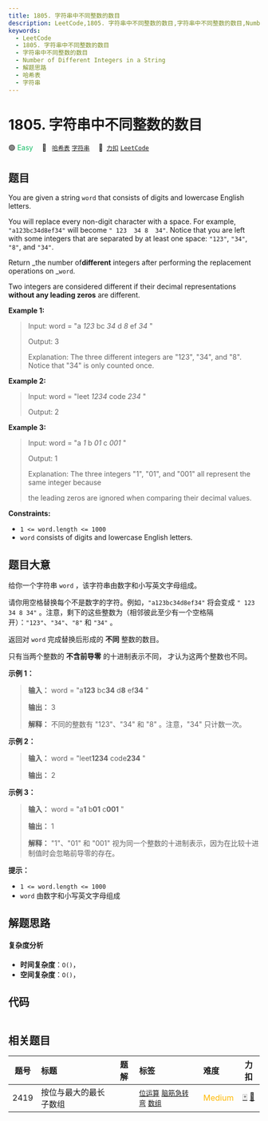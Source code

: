 ```yaml
---
title: 1805. 字符串中不同整数的数目
description: LeetCode,1805. 字符串中不同整数的数目,字符串中不同整数的数目,Number of Different Integers in a String,解题思路,哈希表,字符串
keywords:
  - LeetCode
  - 1805. 字符串中不同整数的数目
  - 字符串中不同整数的数目
  - Number of Different Integers in a String
  - 解题思路
  - 哈希表
  - 字符串
---
```


# 1805. 字符串中不同整数的数目

🟢 <font color=#15bd66>Easy</font>&emsp; 🔖&ensp; [`哈希表`](/tag/hash-table.md) [`字符串`](/tag/string.md)&emsp; 🔗&ensp;[`力扣`](https://leetcode.cn/problems/number-of-different-integers-in-a-string) [`LeetCode`](https://leetcode.com/problems/number-of-different-integers-in-a-string)

## 题目

You are given a string `word` that consists of digits and lowercase English
letters.

You will replace every non-digit character with a space. For example,
`"a123bc34d8ef34"` will become `" 123  34 8  34"`. Notice that you are left
with some integers that are separated by at least one space: `"123"`, `"34"`,
`"8"`, and `"34"`.

Return _the number of**different** integers after performing the replacement
operations on _`word`.

Two integers are considered different if their decimal representations
**without any leading zeros** are different.



**Example 1:**

> Input: word = "a _123_ bc _34_ d _8_ ef _34_ "
> 
> Output: 3
> 
> Explanation: The three different integers are "123", "34", and "8". Notice that "34" is only counted once.

**Example 2:**

> Input: word = "leet _1234_ code _234_ "
> 
> Output: 2

**Example 3:**

> Input: word = "a _1_ b _01_ c _001_ "
> 
> Output: 1
> 
> Explanation: The three integers "1", "01", and "001" all represent the same integer because
> 
> the leading zeros are ignored when comparing their decimal values.

**Constraints:**

  * `1 <= word.length <= 1000`
  * `word` consists of digits and lowercase English letters.


## 题目大意

给你一个字符串 `word` ，该字符串由数字和小写英文字母组成。

请你用空格替换每个不是数字的字符。例如，`"a123bc34d8ef34"` 将会变成 `" 123 34 8 34"`
。注意，剩下的这些整数为（相邻彼此至少有一个空格隔开）：`"123"`、`"34"`、`"8"` 和 `"34"` 。

返回对 `word` 完成替换后形成的 **不同** 整数的数目。

只有当两个整数的 **不含前导零** 的十进制表示不同， 才认为这两个整数也不同。

**示例 1：**

> 
> 
> 
> 
> 
> **输入：** word = "a**123** bc**34** d**8** ef**34** "
> 
> **输出：** 3
> 
> **解释：** 不同的整数有 "123"、"34" 和 "8" 。注意，"34" 只计数一次。
> 
> 

**示例 2：**

> 
> 
> 
> 
> 
> **输入：** word = "leet**1234** code**234** "
> 
> **输出：** 2
> 
> 

**示例 3：**

> 
> 
> 
> 
> 
> **输入：** word = "a**1** b**01** c**001** "
> 
> **输出：** 1
> 
> **解释：** "1"、"01" 和 "001" 视为同一个整数的十进制表示，因为在比较十进制值时会忽略前导零的存在。
> 
> 

**提示：**

  * `1 <= word.length <= 1000`
  * `word` 由数字和小写英文字母组成


## 解题思路

#### 复杂度分析

- **时间复杂度**：`O()`，
- **空间复杂度**：`O()`，

## 代码

```javascript

```

## 相关题目

<!-- prettier-ignore -->
| 题号 | 标题 | 题解 | 标签 | 难度 | 力扣 |
| :------: | :------ | :------: | :------ | :------ | :------: |
| 2419 | 按位与最大的最长子数组 |  |  [`位运算`](/tag/bit-manipulation.md) [`脑筋急转弯`](/tag/brainteaser.md) [`数组`](/tag/array.md) | <font color=#ffb800>Medium</font> | [🀄️](https://leetcode.cn/problems/longest-subarray-with-maximum-bitwise-and) [🔗](https://leetcode.com/problems/longest-subarray-with-maximum-bitwise-and) |